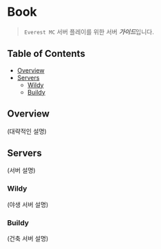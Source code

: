 # Book

> `Everest MC` 서버 플레이를 위한 서버 ***가이드***입니다.

## Table of Contents

- [Overview](#overview)
- [Servers](#servers)
  - [Wildy](#wildy)
  - [Buildy](#buildy)

## Overview

(대략적인 설명)

## Servers

(서버 설명)

### Wildy

(야생 서버 설명)

### Buildy

(건축 서버 설명)
